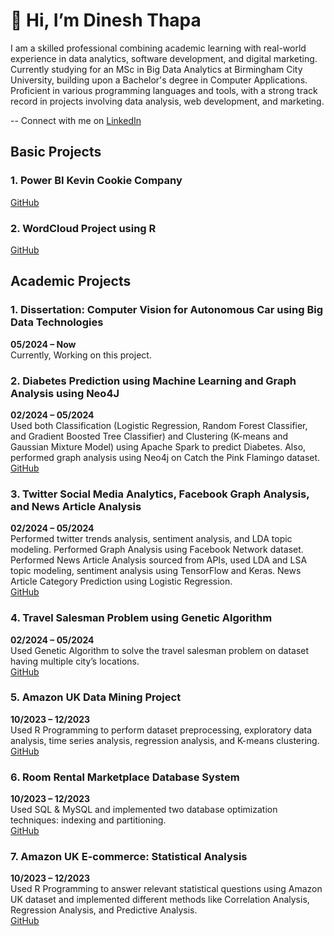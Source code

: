 # 👋 Hi, I’m Dinesh Thapa
I am a skilled professional combining academic learning with real-world experience in data analytics, software development, and digital marketing. Currently studying for an MSc in Big Data Analytics at Birmingham City University, building upon a Bachelor's degree in Computer Applications. Proficient in various programming languages and tools, with a strong track record in projects involving data analysis, web development, and marketing. 

--
Connect with me on [LinkedIn](https://www.linkedin.com/in/hello-dinesh/)

## Basic Projects
### 1. Power BI Kevin Cookie Company 
<a href="https://github.com/DineshThapaX/power-bi-kevin-cookie-company-basic-project1" target="_blank">GitHub</a> 

### 2. WordCloud Project using R
<a href="https://github.com/DineshThapaX/wordcloud_project" target="_blank">GitHub</a>

## Academic Projects
### 1. Dissertation: Computer Vision for Autonomous Car using Big Data Technologies
**05/2024 – Now**  
Currently, Working on this project.

### 2. Diabetes Prediction using Machine Learning and Graph Analysis using Neo4J
**02/2024 – 05/2024**  
Used both Classification (Logistic Regression, Random Forest Classifier, and Gradient Boosted Tree Classifier) and Clustering (K-means and Gaussian Mixture Model) using Apache Spark to predict Diabetes. Also, performed graph analysis using Neo4j on Catch the Pink Flamingo dataset.  
<a href="https://github.com/DineshThapaX/big-data-management-project" target="_blank">GitHub</a> 

### 3. Twitter Social Media Analytics, Facebook Graph Analysis, and News Article Analysis
**02/2024 – 05/2024**  
Performed twitter trends analysis, sentiment analysis, and LDA topic modeling. Performed Graph Analysis using Facebook Network dataset. Performed News Article Analysis sourced from APIs, used LDA and LSA topic modeling, sentiment analysis using TensorFlow and Keras. News Article Category Prediction using Logistic Regression.  
<a href="https://github.com/DineshThapaX/web-social-media-analytics-project" target="_blank">GitHub</a> 

### 4. Travel Salesman Problem using Genetic Algorithm
**02/2024 – 05/2024**  
Used Genetic Algorithm to solve the travel salesman problem on dataset having multiple city’s locations.  
<a href="https://github.com/DineshThapaX/Travelling-Salesman-Problem-TSP-using-Genetic-Algorithm" target="_blank">GitHub</a>  

### 5. Amazon UK Data Mining Project
**10/2023 – 12/2023**  
Used R Programming to perform dataset preprocessing, exploratory data analysis, time series analysis, regression analysis, and K-means clustering.  
<a href="https://github.com/DineshThapaX/Data-Mining-Amazon-UK-Project" target="_blank">GitHub</a> 

### 6. Room Rental Marketplace Database System
**10/2023 – 12/2023**  
Used SQL & MySQL and implemented two database optimization techniques: indexing and partitioning.  
<a href="https://github.com/DineshThapaX/Advanced-Database-Room-Rental-Marketplace-Project" target="_blank">GitHub</a>  

### 7. Amazon UK E-commerce: Statistical Analysis
**10/2023 – 12/2023**  
Used R Programming to answer relevant statistical questions using Amazon UK dataset and implemented different methods like Correlation Analysis, Regression Analysis, and Predictive Analysis.  
<a href="https://github.com/DineshThapaX/amazon-statistical-analysis" target="_blank">GitHub</a>  


<!---
DineshThapaX/DineshThapaX is a ✨ special ✨ repository because its `README.md` (this file) appears on your GitHub profile.
You can click the Preview link to take a look at your changes.
--->
